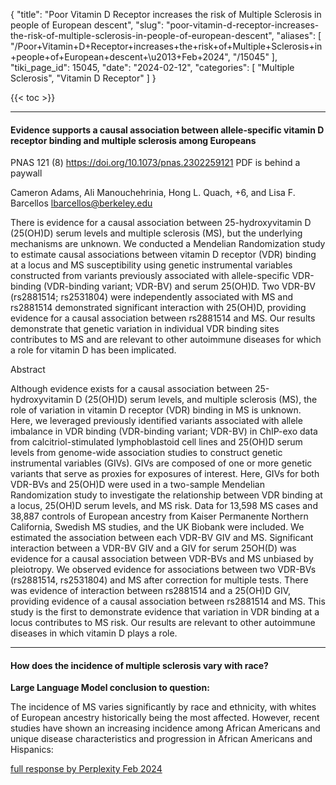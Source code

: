 {
  "title": "Poor Vitamin D Receptor increases the risk of Multiple Sclerosis in people of European descent",
  "slug": "poor-vitamin-d-receptor-increases-the-risk-of-multiple-sclerosis-in-people-of-european-descent",
  "aliases": [
    "/Poor+Vitamin+D+Receptor+increases+the+risk+of+Multiple+Sclerosis+in+people+of+European+descent+\u2013+Feb+2024",
    "/15045"
  ],
  "tiki_page_id": 15045,
  "date": "2024-02-12",
  "categories": [
    "Multiple Sclerosis",
    "Vitamin D Receptor"
  ]
}

{{< toc >}}

---

#### Evidence supports a causal association between allele-specific vitamin D receptor binding and multiple sclerosis among Europeans

PNAS 121 (8)  https://doi.org/10.1073/pnas.2302259121 PDF is behind a paywall

Cameron Adams, Ali Manouchehrinia, Hong L. Quach, +6, and Lisa F. Barcellos lbarcellos@berkeley.edu

There is evidence for a causal association between 25-hydroxyvitamin D (25(OH)D) serum levels and multiple sclerosis (MS), but the underlying mechanisms are unknown. We conducted a Mendelian Randomization study to estimate causal associations between vitamin D receptor (VDR) binding at a locus and MS susceptibility using genetic instrumental variables constructed from variants previously associated with allele-specific VDR-binding (VDR-binding variant; VDR-BV) and serum 25(OH)D. Two VDR-BV (rs2881514; rs2531804) were independently associated with MS and rs2881514 demonstrated significant interaction with 25(OH)D, providing evidence for a causal association between rs2881514 and MS. Our results demonstrate that genetic variation in individual VDR binding sites contributes to MS and are relevant to other autoimmune diseases for which a role for vitamin D has been implicated.

Abstract

Although evidence exists for a causal association between 25-hydroxyvitamin D (25(OH)D) serum levels, and multiple sclerosis (MS), the role of variation in vitamin D receptor (VDR) binding in MS is unknown. Here, we leveraged previously identified variants associated with allele imbalance in VDR binding (VDR-binding variant; VDR-BV) in ChIP-exo data from calcitriol-stimulated lymphoblastoid cell lines and 25(OH)D serum levels from genome-wide association studies to construct genetic instrumental variables (GIVs). GIVs are composed of one or more genetic variants that serve as proxies for exposures of interest. Here, GIVs for both VDR-BVs and 25(OH)D were used in a two-sample Mendelian Randomization study to investigate the relationship between VDR binding at a locus, 25(OH)D serum levels, and MS risk. Data for 13,598 MS cases and 38,887 controls of European ancestry from Kaiser Permanente Northern California, Swedish MS studies, and the UK Biobank were included. We estimated the association between each VDR-BV GIV and MS. Significant interaction between a VDR-BV GIV and a GIV for serum 25OH(D) was evidence for a causal association between VDR-BVs and MS unbiased by pleiotropy. We observed evidence for associations between two VDR-BVs (rs2881514, rs2531804) and MS after correction for multiple tests. There was evidence of interaction between rs2881514 and a 25(OH)D GIV, providing evidence of a causal association between rs2881514 and MS. This study is the first to demonstrate evidence that variation in VDR binding at a locus contributes to MS risk. Our results are relevant to other autoimmune diseases in which vitamin D plays a role.

---

#### How does the incidence of multiple sclerosis vary with race?

 **Large Language Model conclusion to question:** 

The incidence of MS varies significantly by race and ethnicity, with whites of European ancestry historically being the most affected. However, recent studies have shown an increasing incidence among African Americans and unique disease characteristics and progression in African Americans and Hispanics: 

[full response by Perplexity Feb 2024](%20https://www.perplexity.ai/search/How-does-the-XEqEV5ulQBaN4OauWzjUIg?s=c%20%20)